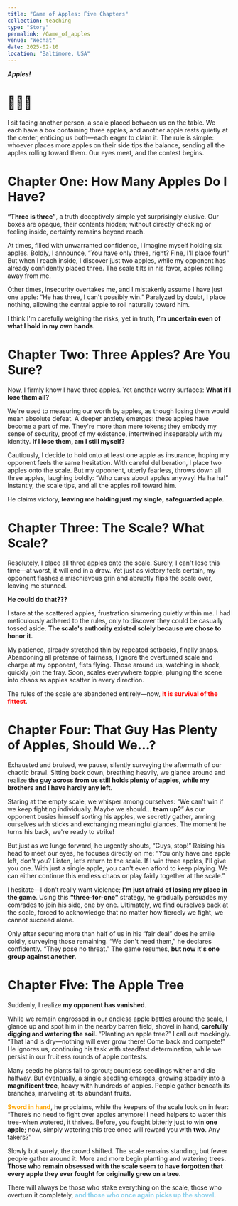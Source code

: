 ```yaml
---
title: "Game of Apples: Five Chapters"
collection: teaching
type: "Story"
permalink: /Game_of_apples
venue: "Wechat"
date: 2025-02-10
location: "Baltimore, USA"
---
```

***Apples!***


🍎🍎🍎
======
I sit facing another person, a scale placed between us on the table. We each have a box containing three apples, and another apple rests quietly at the center, enticing us both—each eager to claim it. The rule is simple: whoever places more apples on their side tips the balance, sending all the apples rolling toward them. Our eyes meet, and the contest begins.


Chapter One: How Many Apples Do I Have?
======
**“Three is three”**, a truth deceptively simple yet surprisingly elusive. Our boxes are opaque, their contents hidden; without directly checking or feeling inside, certainty remains beyond reach.

At times, filled with unwarranted confidence, I imagine myself holding six apples. Boldly, I announce, “You have only three, right? Fine, I'll place four!” But when I reach inside, I discover just two apples, while my opponent has already confidently placed three. The scale tilts in his favor, apples rolling away from me.

Other times, insecurity overtakes me, and I mistakenly assume I have just one apple: “He has three, I can't possibly win.” Paralyzed by doubt, I place nothing, allowing the central apple to roll naturally toward him.

I think I'm carefully weighing the risks, yet in truth, **I’m uncertain even of what I hold in my own hands**.



Chapter Two: Three Apples? Are You Sure?
======
Now, I firmly know I have three apples. Yet another worry surfaces: **What if I lose them all?** 

We're used to measuring our worth by apples, as though losing them would mean absolute defeat. A deeper anxiety emerges: these apples have become a part of me. They're more than mere tokens; they embody my sense of security, proof of my existence, intertwined inseparably with my identity. **If I lose them, am I still myself?**

Cautiously, I decide to hold onto at least one apple as insurance, hoping my opponent feels the same hesitation. With careful deliberation, I place two apples onto the scale. But my opponent, utterly fearless, throws down all three apples, laughing boldly: “Who cares about apples anyway! Ha ha ha!” Instantly, the scale tips, and all the apples roll toward him.

He claims victory, **leaving me holding just my single, safeguarded apple**.



Chapter Three: The Scale? What Scale?
======
Resolutely, I place all three apples onto the scale. Surely, I can't lose this time—at worst, it will end in a draw. Yet just as victory feels certain, my opponent flashes a mischievous grin and abruptly flips the scale over, leaving me stunned.

**He could do that???**

I stare at the scattered apples, frustration simmering quietly within me. I had meticulously adhered to the rules, only to discover they could be casually tossed aside. **The scale's authority existed solely because we chose to honor it.**

My patience, already stretched thin by repeated setbacks, finally snaps. Abandoning all pretense of fairness, I ignore the overturned scale and charge at my opponent, fists flying. Those around us, watching in shock, quickly join the fray. Soon, scales everywhere topple, plunging the scene into chaos as apples scatter in every direction.

The rules of the scale are abandoned entirely—now, **<span style="color:red;">it is survival of the fittest</span>**.



Chapter Four: That Guy Has Plenty of Apples, Should We...?
======
Exhausted and bruised, we pause, silently surveying the aftermath of our chaotic brawl. Sitting back down, breathing heavily, we glance around and realize **the guy across from us still holds plenty of apples, while my brothers and I have hardly any left**.

Staring at the empty scale, we whisper among ourselves: “We can't win if we keep fighting individually. Maybe we should... **team up?**” As our opponent busies himself sorting his apples, we secretly gather, arming ourselves with sticks and exchanging meaningful glances. The moment he turns his back, we're ready to strike!

But just as we lunge forward, he urgently shouts, “Guys, stop!” Raising his head to meet our eyes, he focuses directly on me: “You only have one apple left, don't you? Listen, let’s return to the scale. If I win three apples, I'll give you one. With just a single apple, you can't even afford to keep playing. We can either continue this endless chaos or play fairly together at the scale.”

I hesitate—I don’t really want violence; **I’m just afraid of losing my place in the game**. Using this **“three-for-one”** strategy, he gradually persuades my comrades to join his side, one by one. Ultimately, we find ourselves back at the scale, forced to acknowledge that no matter how fiercely we fight, we cannot succeed alone.

Only after securing more than half of us in his “fair deal” does he smile coldly, surveying those remaining. “We don't need them,” he declares confidently. “They pose no threat.” The game resumes, **but now it's one group against another**.


Chapter Five: The Apple Tree
======
Suddenly, I realize **my opponent has vanished**.

While we remain engrossed in our endless apple battles around the scale, I glance up and spot him in the nearby barren field, shovel in hand, **carefully digging and watering the soil**. “Planting an apple tree?” I call out mockingly. “That land is dry—nothing will ever grow there! Come back and compete!” He ignores us, continuing his task with steadfast determination, while we persist in our fruitless rounds of apple contests.

Many seeds he plants fail to sprout; countless seedlings wither and die halfway. But eventually, a single seedling emerges, growing steadily into a **magnificent tree**, heavy with hundreds of apples. People gather beneath its branches, marveling at its abundant fruits.

 **<span style="color:orange;">Sword in hand</span>**, he proclaims, while the keepers of the scale look on in fear: “There’s no need to fight over apples anymore! I need helpers to water this tree-when watered, it thrives. Before, you fought bitterly just to win **one apple**; now, simply watering this tree once will reward you with **two**. Any takers?”

Slowly but surely, the crowd shifted. The scale remains standing, but fewer people gather around it. More and more begin planting and watering trees. **Those who remain obsessed with the scale seem to have forgotten that every apple they ever fought for originally grew on a tree**.

There will always be those who stake everything on the scale, those who overturn it completely, **<span style="color:skyblue;">and those who once again picks up the shovel</span>**.

